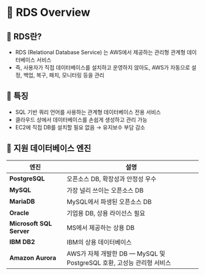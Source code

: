 # 🚀 RDS Overview

## 🔹 RDS란?

- RDS (Relational Database Service) 는 AWS에서 제공하는 관리형 관계형 데이터베이스 서비스
- 즉, 사용자가 직접 데이터베이스를 설치하고 운영하지 않아도, AWS가 자동으로 설정, 백업, 복구, 패치,
  모니터링 등을 관리

## 🔹 특징

- SQL 기반 쿼리 언어를 사용하는 관계형 데이터베이스 전용 서비스
- 클라우드 상에서 데이터베이스를 손쉽게 생성하고 관리 가능
- EC2에 직접 DB를 설치할 필요 없음 → 유지보수 부담 감소

## 🔹 지원 데이터베이스 엔진

| 엔진                     | 설명                                                                  |
| ------------------------ | --------------------------------------------------------------------- |
| **PostgreSQL**           | 오픈소스 DB, 확장성과 안정성 우수                                     |
| **MySQL**                | 가장 널리 쓰이는 오픈소스 DB                                          |
| **MariaDB**              | MySQL에서 파생된 오픈소스 DB                                          |
| **Oracle**               | 기업용 DB, 상용 라이선스 필요                                         |
| **Microsoft SQL Server** | MS에서 제공하는 상용 DB                                               |
| **IBM DB2**              | IBM의 상용 데이터베이스                                               |
| **Amazon Aurora**        | AWS가 자체 개발한 DB — MySQL 및 PostgreSQL 호환, 고성능 관리형 서비스 |
